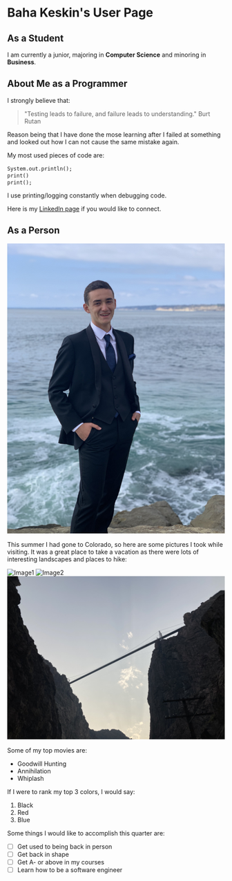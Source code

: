 # Baha Keskin's User Page

## As a Student
I am currently a junior, majoring in **Computer Science** and minoring in **Business**.

## About Me as a Programmer
I strongly believe that:
> "Testing leads to failure, and failure leads to understanding." Burt Rutan

Reason being that I have done the mose learning after I failed at something and looked out how I can not cause the same mistake again.


My most used pieces of code are:
```
System.out.println();
print()
print();
```
I use printing/logging constantly when debugging code.


Here is my [LinkedIn page](https://www.linkedin.com/in/keskinmbaha) if you would like to connect.

## As a Person
![This is me before prom night](https://github.com/keskinmbaha/CSE110-Lab1/blob/index-md/profile.jpg)

This summer I had gone to Colorado, so here are some pictures I took while visiting. It was a great place to take a vacation as there were lots of interesting landscapes and places to hike:

![Image1](https://github.com/keskinmbaha/CSE110-Lab1/blob/index-md/0.jpg)
![Image2](https://github.com/keskinmbaha/CSE110-Lab1/blob/index-md/1.jpg)
![Image3](https://github.com/keskinmbaha/CSE110-Lab1/blob/index-md/2.jpg)

Some of my top movies are:
- Goodwill Hunting
- Annihilation
- Whiplash

If I were to rank my top 3 colors, I would say:
1. Black
2. Red
3. Blue

Some things I would like to accomplish this quarter are:
- [ ] Get used to being back in person
- [ ] Get back in shape
- [ ] Get A- or above in my courses
- [ ] Learn how to be a software engineer
